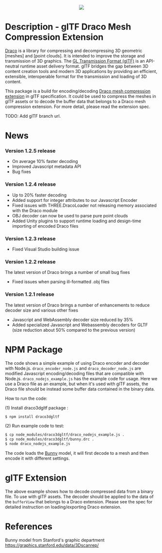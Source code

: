 
<p align="center">
<img src="https://github.com/google/draco/raw/master/docs/DracoLogo.jpeg" />
</p>

Description - glTF Draco Mesh Compression Extension
===================================================


[Draco] is a library for compressing and decompressing 3D geometric [meshes] and [point clouds]. It is intended to improve the storage and transmission of 3D graphics.
The [GL Transmission Format (glTF)](https://github.com/KhronosGroup/glTF) is an API-neutral runtime asset delivery format. glTF bridges the gap between 3D content creation tools and modern 3D applications by providing an efficient, extensible, interoperable format for the transmission and loading of 3D content.

This package is a build for encoding/decoding [Draco mesh compression extension](https://github.com/KhronosGroup/glTF/pull/874) in glTF specification. It could be used to compress the meshes in glTF assets or to decode the buffer data that belongs to a Draco mesh compression extension. For more detail, please read the extension spec.

TODO: Add glTF branch url.

News
=======
### Version 1.2.5 release
* On average 10% faster decoding
* Improved Javascript metadata API
* Bug fixes

### Version 1.2.4 release
* Up to 20% faster decoding
* Added support for integer attributes to our Javascript Encoder
* Fixed issues with THREE.DracoLoader not releasing memory associated with the Draco module
* OBJ decoder can now be used to parse pure point clouds
* Added Unity plugins to support runtime loading and design-time importing of encoded Draco files

### Version 1.2.3 release
* Fixed Visual Studio building issue

### Version 1.2.2 release
The latest version of Draco brings a number of small bug fixes
* Fixed issues when parsing ill-formatted .obj files

### Version 1.2.1 release
The latest version of Draco brings a number of enhancements to reduce decoder size and various other fixes
* Javascript and WebAssembly decoder size reduced by 35%
* Added specialized Javascript and Webassembly decoders for GLTF (size reduction about 50% compared to the previous version)

NPM Package
===========

The code shows a simple example of using Draco encoder and decoder with Node.js.
`draco_encoder_node.js` and `draco_decoder_node.js` are modified Javascript
encoding/decoding files that are compatible with Node.js.
`draco_nodejs_example.js` has the example code for usage.
Here we use a Draco file as an example, but when it's used with glTF assets, the
Draco file should be instead some buffer data contained in the binary data.

How to run the code:

(1) Install draco3dgltf package :

~~~~~ bash
$ npm install draco3dgltf
~~~~~

(2) Run example code to test:

~~~~~ bash
$ cp node_modules/draco3dgltf/draco_nodejs_example.js .
$ cp node_modules/draco3dgltf/bunny.drc .
$ node draco_nodejs_example.js
~~~~~

The code loads the [Bunny] model, it will first decode to a mesh
and then encode it with different settings.

glTF Extension
==============

The above example shows how to decode compressed data from a binary file. To use with glTF assets. The decoder should be applied to the data of the `bufferView` that belongs to a Draco extension. Please see the spec for detailed instruction on loading/exporting Draco extension.

References
==========
[Draco]: https://github.com/google/draco
[Bunny]: https://graphics.stanford.edu/data/3Dscanrep/

Bunny model from Stanford's graphic department <https://graphics.stanford.edu/data/3Dscanrep/>
